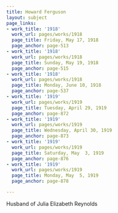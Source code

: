 ```yaml
---
title: Howard Ferguson
layout: subject
page_links:
- work_title: '1918'
  work_url: pages/works/1918
  page_title: Friday, May 17, 1918
  page_anchor: page-513
- work_title: '1918'
  work_url: pages/works/1918
  page_title: Sunday, May 19, 1918
  page_anchor: page-515
- work_title: '1918'
  work_url: pages/works/1918
  page_title: Monday, June 10, 1918
  page_anchor: page-537
- work_title: '1919'
  work_url: pages/works/1919
  page_title: Tuesday, April 29, 1919
  page_anchor: page-872
- work_title: '1919'
  work_url: pages/works/1919
  page_title: Wednesday, April 30, 1919
  page_anchor: page-873
- work_title: '1919'
  work_url: pages/works/1919
  page_title: Saturday, May  3, 1919
  page_anchor: page-876
- work_title: '1919'
  work_url: pages/works/1919
  page_title: Monday, May  5, 1919
  page_anchor: page-878

---
```

<p>Husband of Julia Elizabeth Reynolds</p>